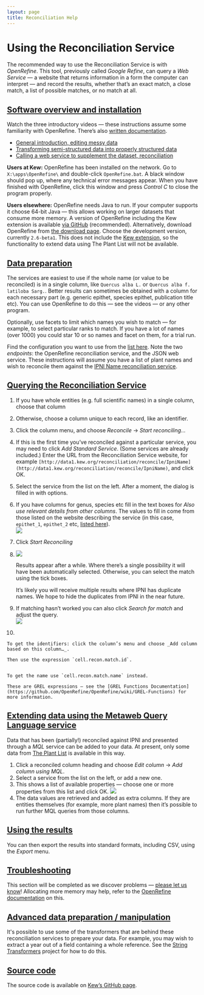 ```yaml
---
layout: page
title: Reconciliation Help
---
```


# Using the Reconciliation Service

The recommended way to use the Reconciliation Service is with _OpenRefine_. This tool, previously called _Google Refine_, can query a _Web Service_ — a website that returns information in a form the computer can interpret — and record the results, whether that’s an exact match, a close match, a list of possible matches, or no match at all.

## [Software overview and installation](#installation)

Watch the three introductory videos — these instructions assume some familiarity with OpenRefine. There’s also [written documentation](http://openrefine.org/documentation.html).

*   [General introduction, editing messy data](https://www.youtube.com/watch?v=B70J_H_zAWM)
*   [Transforming semi-structured data into properly structured data](https://www.youtube.com/watch?v=cO8NVCs_Ba0)
*   [Calling a web service to supplement the dataset, reconciliation](https://www.youtube.com/watch?v=5tsyz3ibYzk)

**Users at Kew:** OpenRefine has been installed on the network. Go to `X:\apps\OpenRefine\` and double-click `OpenRefine.bat`. A black window should pop up, where any technical error messages appear. When you have finished with OpenRefine, click this window and press _Control C_ to close the program properly.

**Users elsewhere:** OpenRefine needs Java to run. If your computer supports it choose 64-bit Java — this allows working on larger datasets that consume more memory. A version of OpenRefine including the Kew extension is available [via GitHub](https://github.com/RBGKew/OpenRefine/releases/tag/2.6-beta.1-kew-preview.1) (recommended). Alternatively, download OpenRefine from [the download page](http://openrefine.org/download.html). Choose the development version, currently `2.6-beta1`. This does not include the [Kew extension](https://github.com/RBGKew/OpenRefine-Kew-Extension), so the functionality to extend data using The Plant List will not be available.

## [Data preparation](#data-preparation)

The services are easiest to use if the whole name (or value to be reconciled) is in a single column, like `Quercus alba L.` or `Quercus alba f. latiloba Sarg.`. Better results can sometimes be obtained with a column for each necessary part (e.g. generic epithet, species epithet, publication title etc). You can use OpenRefine to do this — see the videos — or any other program.

Optionally, use facets to limit which names you wish to match — for example, to select particular ranks to match. If you have a lot of names (over 1000) you could star 10 or so names and facet on them, for a trial run.

Find the configuration you want to use from the [list here](http://data1.kew.org/reconciliation/about). Note the two _endpoints_: the OpenRefine reconciliation service, and the JSON web service. These instructions will assume you have a list of plant names and wish to reconcile them against the [IPNI Name reconciliation service](http://data1.kew.org/reconciliation/about/IpniName).

## [Querying the Reconciliation Service](#reconciling)


1.  If you have whole entities (e.g. full scientific names) in a single column, choose that column
2.  Otherwise, choose a column unique to each record, like an identifier.
3.   Click the column menu, and choose _Reconcile_ → _Start reconciling…_
4.  If this is the first time you’ve reconciled against a particular service, you may need to click _Add Standard Service_. (Some services are already included.) Enter the URL from the Reconciliation Service website, for example `[http://data1.kew.org/reconciliation/reconcile/IpniName](http://data1.kew.org/reconciliation/reconcile/IpniName)`, and click OK.
5.  Select the service from the list on the left. After a moment, the dialog is filled in with options.
6.  If you have columns for genus, species etc fill in the text boxes for _Also use relevant details from other columns_. The values to fill in come from those listed on the website describing the service (in this case, `epithet_1`, `epithet_2` etc, [listed here](${aboutIpniNameUrl}#properties)).  
    ![](http://data1.kew.org/reconciliation/img/reconciling-select-properties.png)
7.  Click _Start Reconciling_
8.  ![](http://data1.kew.org/reconciliation/img/reconciling-results.png)

    Results appear after a while. Where there’s a single possibility it will have been automatically selected. Otherwise, you can select the match using the tick boxes.

    It’s likely you will receive multiple results where IPNI has duplicate names. We hope to hide the duplicates from IPNI in the near future.

   
9.  If matching hasn’t worked you can also click _Search for match_ and adjust the query.  
    ![](http://data1.kew.org/reconciliation/img/reconciling-suggest-entity.png)
10.  

    To get the identifiers: click the column’s menu and choose _Add column based on this column…_.

    Then use the expression `cell.recon.match.id`.


    To get the name use `cell.recon.match.name` instead.

    These are GREL expressions — see the [GREL Functions Documentation](https://github.com/OpenRefine/OpenRefine/wiki/GREL-Functions) for more information.


## [Extending data using the Metaweb Query Language service](#extending)

Data that has been (partially!) reconciled against IPNI and presented through a _MQL_ service can be added to your data. At present, only some data from [The Plant List](http://www.theplantlist.org/) is available in this way.

1.  Click a reconciled column heading and choose _Edit column_ → _Add column using MQL_.
2.  Select a service from the list on the left, or add a new one.
3.  This shows a list of available properties — choose one or more properties from this list and click OK. ![](http://data1.kew.org/reconciliation/img/mql-tpl-example.png)
4.  The data values are retrieved and added as extra columns. If they are entities themselves (for example, more plant names) then it’s possible to run further MQL queries from those columns.

## [Using the results](#exporting)

You can then export the results into standard formats, including CSV, using the _Export_ menu.

## [Troubleshooting](#troubleshooting)

This section will be completed as we discover problems — [please let us know](mailto:bi@kew.org?subject=Reconciliation%20service)! Allocating more memory may help, refer to the [OpenRefine documentation](https://github.com/OpenRefine/OpenRefine/wiki/FAQ:-Allocate-More-Memory) on this.

## [Advanced data preparation / manipulation](#advanced)

It's possible to use some of the transformers that are behind these reconciliation services to prepare your data. For example, you may wish to extract a year out of a field containing a whole reference. See the [String Transformers](https://github.com/RBGKew/String-Transformers#string-transformers) project for how to do this.

## [Source code](#sourcecode)

The source code is available on [Kew’s GitHub page](https://github.com/RBGKew/Reconciliation-and-Matching-Framework).
